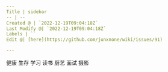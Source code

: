 ```yaml
---
Title | sidebar
-- | --
Created @ | `2022-12-19T09:04:18Z`
Last Modify @| `2022-12-19T09:04:18Z`
Labels | ``
Edit @| [here](https://github.com/junxnone/wiki/issues/91)

---
```

健康
生存
学习
读书
厨艺
面试
摄影
